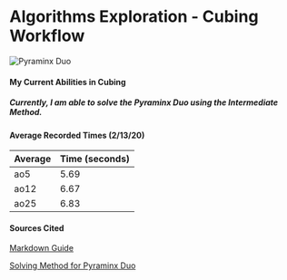 # Algorithms Exploration - Cubing Workflow

![Pyraminx Duo](https://a.allegroimg.com/s128/11e4a6/31c0f8e54666b6abc3ffb708b8b1)

#### My Current Abilities in Cubing
##### Currently, I am able to solve the Pyraminx Duo using the Intermediate Method.

#### Average Recorded Times (2/13/20)
| Average | Time (seconds) |
|---------|----------------|
|   ao5   |      5.69      |
|   ao12  |      6.67      |
|   ao25  |      6.83      |

#### Sources Cited
[Markdown Guide](https://guides.github.com/features/mastering-markdown/)

[Solving Method for Pyraminx Duo](https://www.youtube.com/watch?v=xRBGC4Bxv1w&feature=emb_title)
